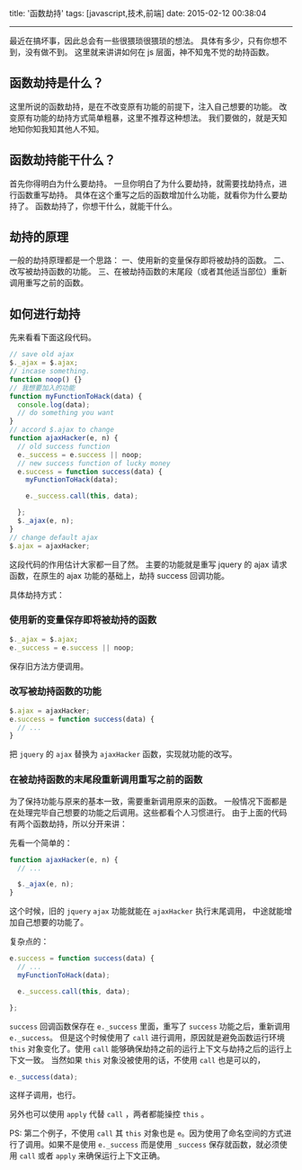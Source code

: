 title: '函数劫持'
tags: [javascript,技术,前端]
date: 2015-02-12 00:38:04

---


最近在搞坏事，因此总会有一些很猥琐很猥琐的想法。
具体有多少，只有你想不到，没有做不到。
这里就来讲讲如何在 js 层面，神不知鬼不觉的劫持函数。

<!--more-->

## 函数劫持是什么？

这里所说的函数劫持，是在不改变原有功能的前提下，注入自己想要的功能。
改变原有功能的劫持方式简单粗暴，这里不推荐这种想法。
我们要做的，就是天知地知你知我知其他人不知。

## 函数劫持能干什么？

首先你得明白为什么要劫持。
一旦你明白了为什么要劫持，就需要找劫持点，进行函数重写劫持。
具体在这个重写之后的函数增加什么功能，就看你为什么要劫持了。
函数劫持了，你想干什么，就能干什么。

## 劫持的原理
一般的劫持原理都是一个思路：
一、使用新的变量保存即将被劫持的函数。
二、改写被劫持函数的功能。
三、在被劫持函数的末尾段（或者其他适当部位）重新调用重写之前的函数。

## 如何进行劫持

先来看看下面这段代码。

```javascript
// save old ajax
$._ajax = $.ajax;
// incase something.
function noop() {}
// 我想要加入的功能
function myFunctionToHack(data) {
  console.log(data);
  // do something you want
}
// accord $.ajax to change
function ajaxHacker(e, n) {
  // old success function
  e._success = e.success || noop;
  // new success function of lucky money
  e.success = function success(data) {
    myFunctionToHack(data);

    e._success.call(this, data);

  };
  $._ajax(e, n);
}
// change default ajax
$.ajax = ajaxHacker;
```

这段代码的作用估计大家都一目了然。
主要的功能就是重写 jquery 的 ajax 请求函数，在原生的 ajax 功能的基础上，劫持 success 回调功能。

具体劫持方式：

### 使用新的变量保存即将被劫持的函数

```javascript
$._ajax = $.ajax;
e._success = e.success || noop;
```
保存旧方法方便调用。

### 改写被劫持函数的功能

```javascript
$.ajax = ajaxHacker;
e.success = function success(data) {
  // ...
}
```
把 `jquery` 的 `ajax` 替换为 `ajaxHacker` 函数，实现就功能的改写。

### 在被劫持函数的末尾段重新调用重写之前的函数

为了保持功能与原来的基本一致，需要重新调用原来的函数。
一般情况下面都是在处理完毕自己想要的功能之后调用。这些都看个人习惯进行。
由于上面的代码有两个函数劫持，所以分开来讲：

先看一个简单的：

```javascript
function ajaxHacker(e, n) {
  // ...

  $._ajax(e, n);
}
```
这个时候，旧的 `jquery` `ajax` 功能就能在 `ajaxHacker` 执行末尾调用，
中途就能增加自己想要的功能了。

复杂点的：

```javascript
e.success = function success(data) {
  // ...
  myFunctionToHack(data);

  e._success.call(this, data);

};
```

`success` 回调函数保存在 `e._success` 里面，重写了 `success` 功能之后，重新调用 `e._success`。
但是这个时候使用了 `call` 进行调用，原因就是避免函数运行环境 `this` 对象变化了。使用 `call` 能够确保劫持之前的运行上下文与劫持之后的运行上下文一致。
当然如果 `this` 对象没被使用的话，不使用 `call` 也是可以的，

```javascript
e._success(data);
```
这样子调用，也行。

另外也可以使用 `apply` 代替 `call` ，两者都能操控 `this` 。

PS: 第二个例子，不使用 `call` 其 `this` 对象也是 `e`。因为使用了命名空间的方式进行了调用。如果不是使用 `e._success` 而是使用 `_success` 保存就函数，就必须使用 `call` 或者 `apply` 来确保运行上下文正确。
